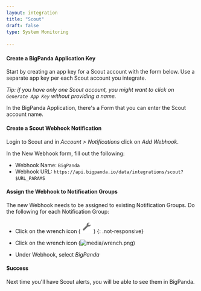 ```yaml
---
layout: integration 
title: "Scout"
draft: false
type: System Monitoring

---
```


#### Create a BigPanda Application Key

Start by creating an app key for a Scout account with the form below. Use a separate app key per each Scout account you integrate. 

*Tip: if you have only one Scout account, you might want to click on `Generate App Key` without providing a name.*

<!-- app-only-start -->
<!-- include 'integrations/multiple/multiple' -->
<!-- app-only-end -->
<!-- docs-only-start -->

In the BigPanda Application, there's a Form that you can enter the Scout account name.

<!-- docs-only-end -->

<!-- section-separator -->
#### Create a Scout Webhook Notification  

Login to Scout and in *Account > Notifications* click on *Add Webhook*.  

In the New Webhook form, fill out the following:  

* Webhook Name: `BigPanda`
* Webhook URL: `https://api.bigpanda.io/data/integrations/scout?$URL_PARAMS`


<!-- section-separator -->
#### Assign the Webhook to Notification Groups

The new Webhook needs to be assigned to existing Notification Groups. Do the following for each Notification Group:

<!-- docs-only-start -->
* Click on the wrench icon (![media/wrench.png](/media/wrench.png)) 
{: .not-responsive}
<!-- docs-only-end -->
<!-- app-only-start -->
* Click on the wrench icon (![media/wrench.png](https://doc-admin.bigpanda.io/docs/media/wrench.png)) 
<!-- app-only-end -->


 
* Under Webhook, select *BigPanda*

<!-- section-separator -->

#### Success
Next time you'll have Scout alerts, you will be able to see them in BigPanda.
